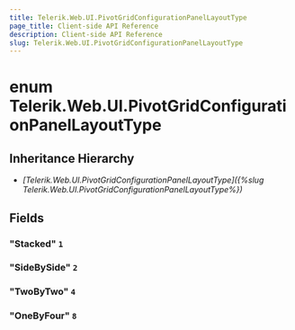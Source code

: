 ```yaml
---
title: Telerik.Web.UI.PivotGridConfigurationPanelLayoutType
page_title: Client-side API Reference
description: Client-side API Reference
slug: Telerik.Web.UI.PivotGridConfigurationPanelLayoutType
---
```


# enum Telerik.Web.UI.PivotGridConfigurationPanelLayoutType

## Inheritance Hierarchy

* *[Telerik.Web.UI.PivotGridConfigurationPanelLayoutType]({%slug Telerik.Web.UI.PivotGridConfigurationPanelLayoutType%})*

## Fields

### "Stacked" `1`

### "SideBySide" `2`

### "TwoByTwo" `4`

### "OneByFour" `8`



